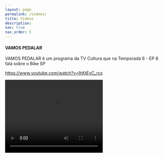 ```yaml
---
layout: page
permalink: /videos/
title: Videos
description:
nav: true
nav_order: 5
---
```



#### VAMOS PEDALAR

VAMOS PEDALAR é um programa da TV Cultura que na Temporada 6 - EP 8 fala sobre o Bike SP

<https://www.youtube.com/watch?v=IhKtEyC_rcs>

<html>
<head>
<title>VAMOS PEDALAR</title>
</head>
<body>
<video width="320" height="240" controls="controls" autoplay="autoplay">
<source src="https://www.youtube.com/watch?v=IhKtEyC_rcs" type="video/mp4">
<object data="" width="320" height="240">
<embed width="320" height="240" src="Yes Bank Advertisment.mp4">
</object>
</video>
</body>
</html>
